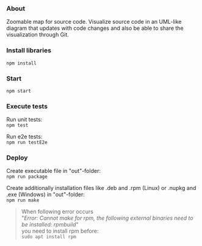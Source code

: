 
### About
Zoomable map for source code.
Visualize source code in an UML-like diagram that updates with code changes and also be able to share the visualization through Git.

### Install libraries
`npm install`

### Start
`npm start`

### Execute tests
Run unit tests:\
`npm test`

Run e2e tests:\
`npm run testE2e`

### Deploy
Create executable file in "out"-folder:\
`npm run package`

Create additionally installation files like .deb and .rpm (Linux) or .nupkg and .exe (Windows) in "out"-folder:\
`npm run make`
>When following error occurs\
"*Error: Cannot make for rpm, the following external binaries need to be installed: rpmbuild*"\
you need to install rpm before:\
`sudo apt install rpm`
